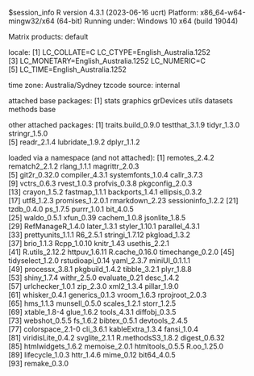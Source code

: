 $session_info
R version 4.3.1 (2023-06-16 ucrt)
Platform: x86_64-w64-mingw32/x64 (64-bit)
Running under: Windows 10 x64 (build 19044)

Matrix products: default


locale:
[1] LC_COLLATE=C                       LC_CTYPE=English_Australia.1252   
[3] LC_MONETARY=English_Australia.1252 LC_NUMERIC=C                      
[5] LC_TIME=English_Australia.1252    

time zone: Australia/Sydney
tzcode source: internal

attached base packages:
[1] stats     graphics  grDevices utils     datasets  methods   base     

other attached packages:
[1] traits.build_0.9.0 testthat_3.1.9     tidyr_1.3.0        stringr_1.5.0     
[5] readr_2.1.4        lubridate_1.9.2    dplyr_1.1.2       

loaded via a namespace (and not attached):
 [1] remotes_2.4.2     rematch2_2.1.2    rlang_1.1.1       magrittr_2.0.3   
 [5] git2r_0.32.0      compiler_4.3.1    systemfonts_1.0.4 callr_3.7.3      
 [9] vctrs_0.6.3       rvest_1.0.3       profvis_0.3.8     pkgconfig_2.0.3  
[13] crayon_1.5.2      fastmap_1.1.1     backports_1.4.1   ellipsis_0.3.2   
[17] utf8_1.2.3        promises_1.2.0.1  rmarkdown_2.23    sessioninfo_1.2.2
[21] tzdb_0.4.0        ps_1.7.5          purrr_1.0.1       bit_4.0.5        
[25] waldo_0.5.1       xfun_0.39         cachem_1.0.8      jsonlite_1.8.5   
[29] RefManageR_1.4.0  later_1.3.1       styler_1.10.1     parallel_4.3.1   
[33] prettyunits_1.1.1 R6_2.5.1          stringi_1.7.12    pkgload_1.3.2    
[37] brio_1.1.3        Rcpp_1.0.10       knitr_1.43        usethis_2.2.1    
[41] R.utils_2.12.2    httpuv_1.6.11     R.cache_0.16.0    timechange_0.2.0 
[45] tidyselect_1.2.0  rstudioapi_0.14   yaml_2.3.7        miniUI_0.1.1.1   
[49] processx_3.8.1    pkgbuild_1.4.2    tibble_3.2.1      plyr_1.8.8       
[53] shiny_1.7.4       withr_2.5.0       evaluate_0.21     desc_1.4.2       
[57] urlchecker_1.0.1  zip_2.3.0         xml2_1.3.4        pillar_1.9.0     
[61] whisker_0.4.1     generics_0.1.3    vroom_1.6.3       rprojroot_2.0.3  
[65] hms_1.1.3         munsell_0.5.0     scales_1.2.1      storr_1.2.5      
[69] xtable_1.8-4      glue_1.6.2        tools_4.3.1       diffobj_0.3.5    
[73] webshot_0.5.5     fs_1.6.2          bibtex_0.5.1      devtools_2.4.5   
[77] colorspace_2.1-0  cli_3.6.1         kableExtra_1.3.4  fansi_1.0.4      
[81] viridisLite_0.4.2 svglite_2.1.1     R.methodsS3_1.8.2 digest_0.6.32    
[85] htmlwidgets_1.6.2 memoise_2.0.1     htmltools_0.5.5   R.oo_1.25.0      
[89] lifecycle_1.0.3   httr_1.4.6        mime_0.12         bit64_4.0.5      
[93] remake_0.3.0     

